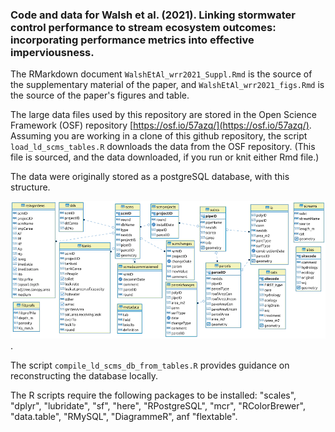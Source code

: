 ### Code and data for Walsh et al. (2021). Linking stormwater control performance to stream ecosystem outcomes: incorporating performance metrics into effective imperviousness.  

The RMarkdown document `WalshEtAl_wrr2021_Suppl.Rmd` is the source of the supplementary material of the paper, and `WalshEtAl_wrr2021_figs.Rmd` is the source of the paper's figures and table.  

The large data files used by this repository are stored in the Open Science Framework (OSF) repository [https://osf.io/57azq/](https://osf.io/57azq/).  Assuming you are working in a clone of this github repository, the script `load_ld_scms_tables.R` downloads the data from the OSF repository. (This file is sourced, and the data downloaded, if you run or knit either Rmd file.)  

The data were originally stored as a postgreSQL database, with this structure. 


![](images/ld_scms_ER_diagram.png?raw=true).  


The script `compile_ld_scms_db_from_tables.R` provides guidance on reconstructing the database locally.

The R scripts require the following packages to be installed: "scales", "dplyr", "lubridate", "sf", "here", "RPostgreSQL", "mcr", "RColorBrewer", "data.table", "RMySQL", "DiagrammeR", anf "flextable".
